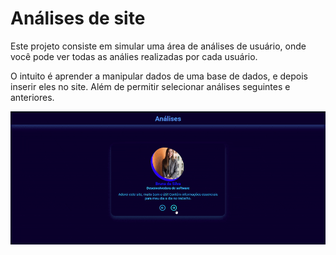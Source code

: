 <h1>Análises de site</h1>
<p>Este projeto consiste em simular uma área de análises de usuário, onde você pode ver todas as análies realizadas por cada usuário.</p>
<p>O intuito é aprender a manipular dados de uma base de dados, e depois inserir eles no site. Além de permitir selecionar análises seguintes e anteriores.</p>
<img src="./imagens/showcase.gif" width="1000px"/>